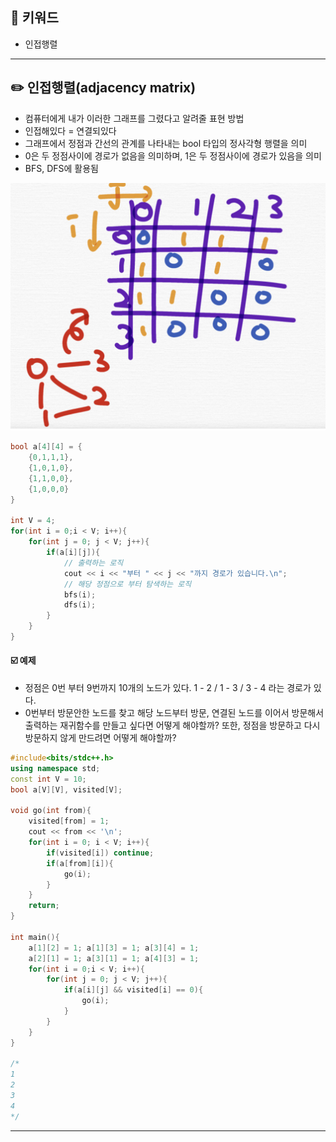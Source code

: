 ## 📓 키워드

- 인접행렬

---

## ✏️ 인접행렬(adjacency matrix)

- 컴퓨터에게 내가 이러한 그래프를 그렸다고 알려줄 표현 방법
- 인접해있다 = 연결되있다
- 그래프에서 정점과 간선의 관계를 나타내는 bool 타입의 정사각형 행렬을 의미
- 0은 두 정점사이에 경로가 없음을 의미하며, 1은 두 정점사이에 경로가 있음을 의미
- BFS, DFS에 활용됨

![img.png](../img/인접행렬.png)

```cpp
bool a[4][4] = {
    {0,1,1,1},
    {1,0,1,0},
    {1,1,0,0},
    {1,0,0,0}
}

int V = 4;
for(int i = 0;i < V; i++){
    for(int j = 0; j < V; j++){
        if(a[i][j]){
            // 출력하는 로직
            cout << i << "부터 " << j << "까지 경로가 있습니다.\n";
            // 해당 정점으로 부터 탐색하는 로직
            bfs(i);
            dfs(i);
        }
    }
}
```

#### ☑️ 예제

- 정점은 0번 부터 9번까지 10개의 노드가 있다. 1 - 2 / 1 - 3 / 3 - 4 라는 경로가 있다.
- 0번부터 방문안한 노드를 찾고 해당 노드부터 방문, 연결된 노드를 이어서 방문해서
  출력하는 재귀함수를 만들고 싶다면 어떻게 해야할까? 또한, 정점을 방문하고 다시
  방문하지 않게 만드려면 어떻게 해야할까?

```cpp
#include<bits/stdc++.h>
using namespace std;
const int V = 10;
bool a[V][V], visited[V];

void go(int from){
    visited[from] = 1;
    cout << from << '\n';
    for(int i = 0; i < V; i++){
        if(visited[i]) continue;
        if(a[from][i]){
            go(i);
        }
    }
    return;
}

int main(){
    a[1][2] = 1; a[1][3] = 1; a[3][4] = 1;
    a[2][1] = 1; a[3][1] = 1; a[4][3] = 1;
    for(int i = 0;i < V; i++){
        for(int j = 0; j < V; j++){
            if(a[i][j] && visited[i] == 0){
                go(i);
            }
        }
    }
}

/*
1
2
3
4
*/
```

---
